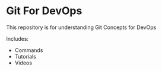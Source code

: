 # Git For DevOps


This repository is for understanding Git Concepts for DevOps

Includes:

- Commands
- Tutorials
- Videos
